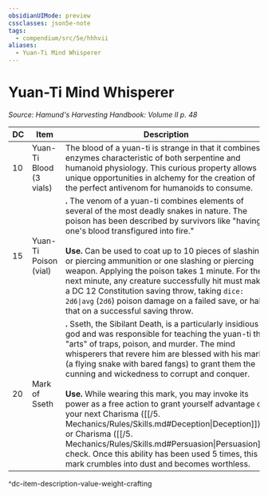 ```yaml
---
obsidianUIMode: preview
cssclasses: json5e-note
tags:
  - compendium/src/5e/hhhvii
aliases:
  - Yuan-Ti Mind Whisperer
---
```

# Yuan-Ti Mind Whisperer
*Source: Hamund's Harvesting Handbook: Volume II p. 48* 

| DC | Item | Description | Value | Weight | Crafting |
|----|------|-------------|-------|--------|----------|
| 10 | Yuan-Ti Blood (3 vials) | The blood of a yuan-ti is strange in that it combines enzymes characteristic of both serpentine and humanoid physiology. This curious property allows unique opportunities in alchemy for the creation of the perfect antivenom for humanoids to consume. | 2 gp | 1 lb | [[5. Mechanics/Items/Potion Of Poison Immunity.md\|Potion of Poison Immunity]] |
| 15 | Yuan-Ti Poison (vial) | **.** The venom of a yuan-ti combines elements of several of the most deadly snakes in nature. The poison has been described by survivors like "having one's blood transfigured into fire."<br /><br />**Use.** Can be used to coat up to 10 pieces of slashing or piercing ammunition or one slashing or piercing weapon. Applying the poison takes 1 minute. For the next minute, any creature successfully hit must make a DC 12 Constitution saving throw, taking `dice: 2d6\|avg` (`2d6`) poison damage on a failed save, or half that on a successful saving throw. | 120 gp | 1 lb | — |
| 20 | Mark of Sseth | **.** Sseth, the Sibilant Death, is a particularly insidious god and was responsible for teaching the yuan-ti the "arts" of traps, poison, and murder. The mind whisperers that revere him are blessed with his mark (a flying snake with bared fangs) to grant them the cunning and wickedness to corrupt and conquer.<br /><br />**Use.** While wearing this mark, you may invoke its power as a free action to grant yourself advantage on your next Charisma ([[/5. Mechanics/Rules/Skills.md#Deception\|Deception]]) or Charisma ([[/5. Mechanics/Rules/Skills.md#Persuasion\|Persuasion]]) check. Once this ability has been used 5 times, this mark crumbles into dust and becomes worthless. | 100 gp | 1 lb | — |
^dc-item-description-value-weight-crafting

